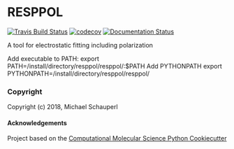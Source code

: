 RESPPOL
==============================
[//]: # (Badges)
[![Travis Build Status](https://api.travis-ci.com/MSchauperl/resppol.svg?branch=master)](https://travis-ci.com/MSchauperl/resppol)
[![codecov](https://codecov.io/gh/MSchauperl/resppol/branch/master/graph/badge.svg)](https://codecov.io/gh/MSchauperl/resppol/branch/master)
[![Documentation Status]( https://readthedocs.org/projects/resppol/badge/?version=latest)](https://resppol.readthedocs.io/en/latest/?badge=latest)


A tool for electrostatic fitting including polarization

Add executable to PATH:
export PATH=/install/directory/resppol/resppol/:$PATH
Add PYTHONPATH
export PYTHONPATH=/install/directory/resppol/resppol/

### Copyright

Copyright (c) 2018, Michael Schauperl


#### Acknowledgements
 
Project based on the 
[Computational Molecular Science Python Cookiecutter](https://github.com/molssi/cookiecutter-cms)

